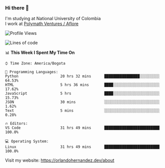 ### Hi there 👋


<!--**AR4Z/AR4Z** is a ✨ _special_ ✨ repository because its `README.md` (this file) appears on your GitHub profile.

Here are some ideas to get you started:-->
I'm studying at National University of Colombia
<br>
I work at <a href="https://www.aflore.co/">Polymath Ventures / Aflore</a>
<br>

<!--START_SECTION:waka-->
![Profile Views](http://img.shields.io/badge/Profile%20Views-0-blue)

![Lines of code](https://img.shields.io/badge/From%20Hello%20World%20I%27ve%20Written-3.3%20million%20lines%20of%20code-blue)

📊 **This Week I Spent My Time On** 

```text
⌚︎ Time Zone: America/Bogota

💬 Programming Languages: 
Python                   20 hrs 32 mins      ████████████████░░░░░░░░░   64.53% 
HTML                     5 hrs 36 mins       ████░░░░░░░░░░░░░░░░░░░░░   17.62% 
JavaScript               5 hrs               ████░░░░░░░░░░░░░░░░░░░░░   15.73% 
JSON                     30 mins             ░░░░░░░░░░░░░░░░░░░░░░░░░   1.62% 
Text                     5 mins              ░░░░░░░░░░░░░░░░░░░░░░░░░   0.28%

🔥 Editors: 
VS Code                  31 hrs 49 mins      █████████████████████████   100.0%

💻 Operating System: 
Linux                    31 hrs 49 mins      █████████████████████████   100.0%

```


<!--END_SECTION:waka-->


Visit my website: https://orlandohernandez.dev/about

